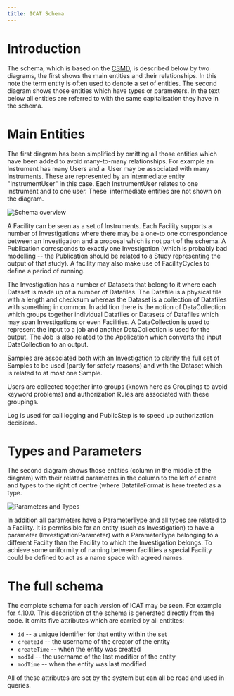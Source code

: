 ```yaml
---
title: ICAT Schema
---
```


# Introduction

The schema, which is based on the [CSMD](/user-documentation/csmd/), is described
below by two diagrams, the first shows the main entities and their
relationships. In this note the term entity is often used to denote a
set of entities. The second diagram shows those entities which have
types or parameters. In the text below all entities are referred to with
the same capitalisation they have in the schema.

# Main Entities

The first diagram has been simplified by omitting all those entities
which have been added to avoid many-to-many relationships. For example
an Instrument has many Users and a  User may be associated with many
Instruments. These are represented by an intermediate entity
"InstrumentUser" in this case. Each InstrumentUser relates to one
instrument and to one user. These  intermediate entities are not shown
on the diagram.

![Schema overview](/ICAT-5-Schema.png)

A Facility can be seen as a set of Instruments. Each Facility supports a
number of Investigations where there may be a one-to one correspondence
between an Investigation and a proposal which is not part of the schema.
A Publication corresponds to exactly one Investigation (which is
probably bad modelling -- the Publication should be related to a Study
representing the output of that study). A facility may also make use of
FacilityCycles to define a period of running.

The Investigation has a number of Datasets that belong to it where each
Dataset is made up of a number of Datafiles. The Datafile is a physical
file with a length and checksum whereas the Dataset is a collection of
Datafiles with something in common. In addition there is the notion of
DataCollection which groups together individual Datafiles or Datasets of
Datafiles which may span Investigations or even Facilities. A
DataCollection is used to represent the input to a job and another
DataCollection is used for the output. The Job is also related to the
Application which converts the input DataCollection to an output.

Samples are associated both with an Investigation to clarify the full
set of Samples to be used (partly for safety reasons) and with the
Dataset which is related to at most one Sample.

Users are collected together into groups (known here as Groupings to
avoid keyword problems) and authorization Rules are associated with
these groupings.

Log is used for call logging and PublicStep is to speed up authorization
decisions.

# Types and Parameters

The second diagram shows those entities (column in the middle of the
diagram) with their related parameters in the column to the left of
centre and types to the right of centre (where DatafileFormat is here
treated as a type.

![Parameters and Types](/ICAT-4.3-Schema-Parameters.png)

In addition all parameters have a ParameterType and all types are
related to a Facility. It is permissible for an entity (such as
Investigation) to have a parameter (InvestigationParameter) with a
ParameterType belonging to a different Facilty than the Facility to
which the Investigation belongs. To achieve some uniformity of naming
between facilities a special Facility could be defined to act as a name
space with agreed names.

# The full schema

The complete schema for each version of ICAT may be seen. For example
[for 4.10.0](https://repo.icatproject.org/site/icat/server/4.10.0/schema.html).
This description of the schema is generated directly from the code. It
omits five attributes which are carried by all entitites:

- `id` -- a unique identifier for that entity within the set
- `createId` -- the username of the creator of the entity
- `createTime` -- when the entity was created
- `modId` -- the username of the last modifier of the entity
- `modTime` -- when the entity was last modified

All of these attributes are set by the system but can all be read and
used in queries.
